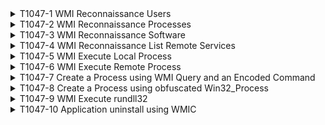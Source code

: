 <details>
<summary>T1047-1 WMI Reconnaissance Users
</summary>
<pre>$ NA </pre>
</details>
<details>
<summary>T1047-2 WMI Reconnaissance Processes
</summary>
<pre>$ NA </pre>
</details>
<details>
<summary>T1047-3 WMI Reconnaissance Software
</summary>
<pre>$ NA </pre>
</details>
<details>
<summary>T1047-4 WMI Reconnaissance List Remote Services
</summary>
<pre>$ NA </pre>
</details>
<details>
<summary>T1047-5 WMI Execute Local Process
</summary>
<pre>$ NA </pre>
</details>
<details>
<summary>T1047-6 WMI Execute Remote Process
</summary>
<pre>$ NA </pre>
</details>
<details>
<summary>T1047-7 Create a Process using WMI Query and an Encoded Command
</summary>
<pre>$ NA </pre>
</details>
<details>
<summary>T1047-8 Create a Process using obfuscated Win32_Process
</summary>
<pre>$ NA </pre>
</details>
<details>
<summary>T1047-9 WMI Execute rundll32
</summary>
<pre>$ NA </pre>
</details>
<details>
<summary>T1047-10 Application uninstall using WMIC
</summary>
<pre>$ NA </pre>
</details>
